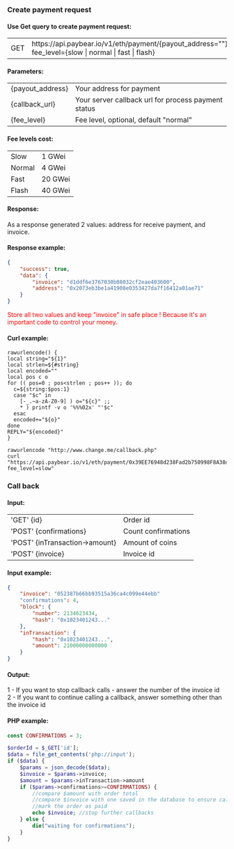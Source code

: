 <h3>Create payment request</h3>
<h4>Use Get query to create payment request:</h4>
<table border="0" cellspacing="0" cellpadding="10" >
        <tbody><tr>
            <td>GET</td>
            <td>https://api.paybear.io/v1/eth/payment/{payout_address=""}/{callback_url=urlencode("")}?fee_level={slow | normal | fast | flash}</td>
        </tr>
    </tbody>
</table>
<h4>Parameters:</h4>
<table>
  <tbody>
  <tr>
    <td>{payout_address}</td>
    <td>Your address for payment</td>
  </tr>
  <tr>
      <td>{callback_url}</td>
      <td>Your server callback url for process payment status</td>
  </tr>
  <tr>
    <td>{fee_level}</td>
    <td>Fee level, optional, default "normal"</td>
  </tr>
</tbody></table>
<h4>Fee levels cost:</h4>
<table>
    <tr><td>Slow</td><td>1 GWei</td></tr>
    <tr><td>Normal</td><td>4 GWei</td></tr>
    <tr><td>Fast</td><td>20 GWei</td></tr>
    <tr><td>Flash</td><td>40 GWei</td></tr>
</table>
<h4>Response:</h4>
<p>As a response generated 2 values: address for receive payment, and invoice.</p>
<h4>Response example:</h4>
<p>

```json
{
    "success": true,
    "data": {
        "invoice": "d1ddf6e3767030b08032cf2eae403600",
        "address": "0x2073eb3be1a41908e0353427da7f16412a01ae71"
    }
}
```

<p>
    <span style="color:red;">
        Store all two values and keep "invoice" in safe place ! Because it's an important code to control your money.
    </span>
</p>

<h4>Curl example:</h4>

```
rawurlencode() {
local string="${1}"
local strlen=${#string}
local encoded=""
local pos c o
for (( pos=0 ; pos<strlen ; pos++ )); do
  c=${string:$pos:1}
  case "$c" in
    [-_.~a-zA-Z0-9] ) o="${c}" ;;
    * ) printf -v o '%%%02x' "'$c"
  esac
  encoded+="${o}"
done
REPLY="${encoded}"
}

rawurlencode "http://www.change.me/callback.php"
curl "https://api.paybear.io/v1/eth/payment/0x39EE76948d238Fad2b750998F8A38d80c73c7Cd7/${REPLY}?fee_level=slow"
```

<h3>Call back</h3>
<h4>Input:</h4>
<table>
  <tbody>
  <tr>
    <td>'GET' {id}</td>
    <td>Order id</td>
  </tr>
  <tr>
      <td>'POST' {confirmations}</td>
      <td>Count confirmations</td>
  </tr>
  <tr>
      <td>'POST' {inTransaction->amount}</td>
      <td>Amount of coins</td>
    </tr>
  <tr>
      <td>'POST' {invoice}</td>
      <td>Invoice id</td>
  </tr>
</tbody></table>
<h4>Input example:</h4>

```json
{
    "invoice": "052387b66bb93515a36ca4c099e44ebb"
    "confirmations": 4,
    "block": {
        "number": 2134623434,
        "hash": "0x1023401243..."
    },
    "inTransaction": {
        "hash": "0x1023401243...",
        "amount": 21000000000000
    }
}
```

<h4>Output:</h4>
1 - If you want to stop callback calls - answer the number of the invoice id<br>
2 - If you want to continue calling a callback, answer something other than the invoice id

<h4>PHP example:</h4>

```php
const CONFIRMATIONS = 3;

$orderId = $_GET['id'];
$data = file_get_contents('php://input');
if ($data) {
    $params = json_decode($data);
    $invoice = $params->invoice;
    $amount = $params->inTransaction->amount
    if ($params->confirmations>=CONFIRMATIONS) {
        //compare $amount with order total
        //compare $invoice with one saved in the database to ensure callback is legitimate
        //mark the order as paid
        echo $invoice; //stop further callbacks
    } else {
        die("waiting for confirmations");
    }
}
```

